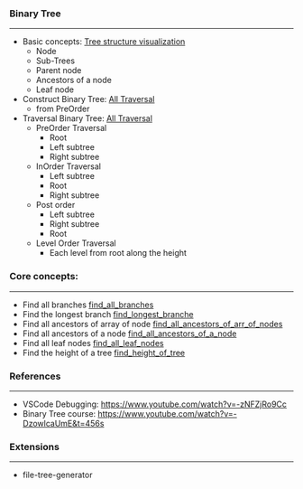 ### Binary Tree

---

- Basic concepts: [Tree structure visualization](src/mock_data/tree_visualization.md)
  - Node
  - Sub-Trees
  - Parent node
  - Ancestors of a node
  - Leaf node
- Construct Binary Tree: [All Traversal](src/trees.ts)
  - from PreOrder
- Traversal Binary Tree: [All Traversal](src/trees.ts)
  - PreOrder Traversal
    - Root
    - Left subtree
    - Right subtree
  - InOrder Traversal
    - Left subtree
    - Root
    - Right subtree
  - Post order
    - Left subtree
    - Right subtree
    - Root
  - Level Order Traversal
    - Each level from root along the height

### Core concepts:

---

- Find all branches [find_all_branches](src/core_concepts/find_all_branches.ts)
- Find the longest branch [find_longest_branche](src/core_concepts/find_longest_branch.ts)
- Find all ancestors of array of node [find_all_ancestors_of_arr_of_nodes](src/core_concepts/find_all_ancestors_of_arr_of_nodes.ts)
- Find all ancestors of a node [find_all_ancestors_of_a_node](src/core_concepts/find_all_ancestors_of_a_node.ts)
- Find all leaf nodes [find_all_leaf_nodes](src/core_concepts/find_all_leaf_nodes.ts)
- Find the height of a tree [find_height_of_tree](src\core_concepts\find_height_of_tree.ts)

### References

---

- VSCode Debugging: https://www.youtube.com/watch?v=-zNFZjRo9Cc
- Binary Tree course: https://www.youtube.com/watch?v=-DzowlcaUmE&t=456s

### Extensions

---

- file-tree-generator
